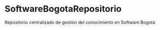 # SoftwareBogotaRepositorio
Repositorio centralizado de gestión del conocimiento en Software Bogotá
